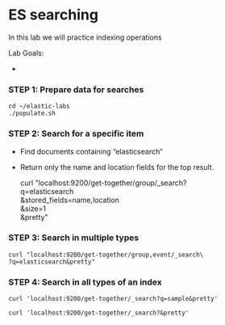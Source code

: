 # ES searching

In this lab we will practice indexing operations


Lab Goals:

* 

### STEP 1: Prepare data for searches

    cd ~/elastic-labs
    ./populate.sh

### STEP 2: Search for a specific item

* Find documents containing “elasticsearch”
* Return only the name and location fields for the top result.
 
    curl "localhost:9200/get-together/group/_search?\
    q=elasticsearch\
    &stored_fields=name,location\
    &size=1\
    &pretty"

### STEP 3: Search in multiple types

    curl "localhost:9200/get-together/group,event/_search\
    ?q=elasticsearch&pretty"
    
### STEP 4: Search in all types of an index    

    curl 'localhost:9200/get-together/_search?q=sample&pretty'
    
    curl 'localhost:9200/get-together/_search?&pretty'
    